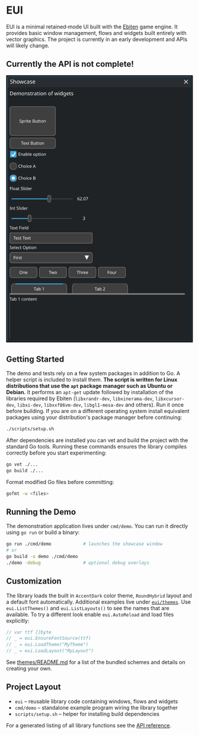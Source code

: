 # EUI

EUI is a minimal retained‑mode UI built with the [Ebiten](https://ebiten.org/) game engine.
It provides basic window management, flows and widgets built entirely with vector graphics.
The project is currently in an early development and APIs will likely change.

## Currently the API is not complete!

![screenshot](https://raw.githubusercontent.com/Distortions81/EUI/refs/heads/main/Screenshot.png)

## Getting Started

The demo and tests rely on a few system packages in addition to Go. A helper script is included to install them. **The script is written for Linux distributions that use the `apt` package manager such as Ubuntu or Debian.** It performs an `apt-get` update followed by installation of the libraries required by Ebiten (`libxrandr-dev`, `libxinerama-dev`, `libxcursor-dev`, `libxi-dev`, `libxxf86vm-dev`, `libgl1-mesa-dev` and others). Run it once before building. If you are on a different operating system install equivalent packages using your distribution's package manager before continuing:

```sh
./scripts/setup.sh
```

After dependencies are installed you can vet and build the project with the standard Go tools. Running these commands ensures the library compiles correctly before you start experimenting:

```sh
go vet ./...
go build ./...
```

Format modified Go files before committing:

```sh
gofmt -w <files>
```

## Running the Demo

The demonstration application lives under `cmd/demo`. You can run it directly using `go run` or build a binary:

```sh
go run ./cmd/demo            # launches the showcase window
# or
go build -o demo ./cmd/demo
./demo -debug                # optional debug overlays
```

## Customization

The library loads the built in `AccentDark` color theme, `RoundHybrid` layout and a default font automatically. Additional examples live under [`eui/themes`](eui/themes). Use `eui.ListThemes()` and `eui.ListLayouts()` to see the names that are available. To try a different look enable `eui.AutoReload` and load files explicitly:

```go
// var ttf []byte
// _ = eui.EnsureFontSource(ttf)
// _ = eui.LoadTheme("MyTheme")
// _ = eui.LoadLayout("MyLayout")
```

See [themes/README.md](eui/themes/README.md) for a list of the bundled schemes and details on creating your own.

## Project Layout

- `eui` – reusable library code containing windows, flows and widgets
- `cmd/demo` – standalone example program wiring the library together
- `scripts/setup.sh` – helper for installing build dependencies

For a generated listing of all library functions see the [API reference](api.md).
